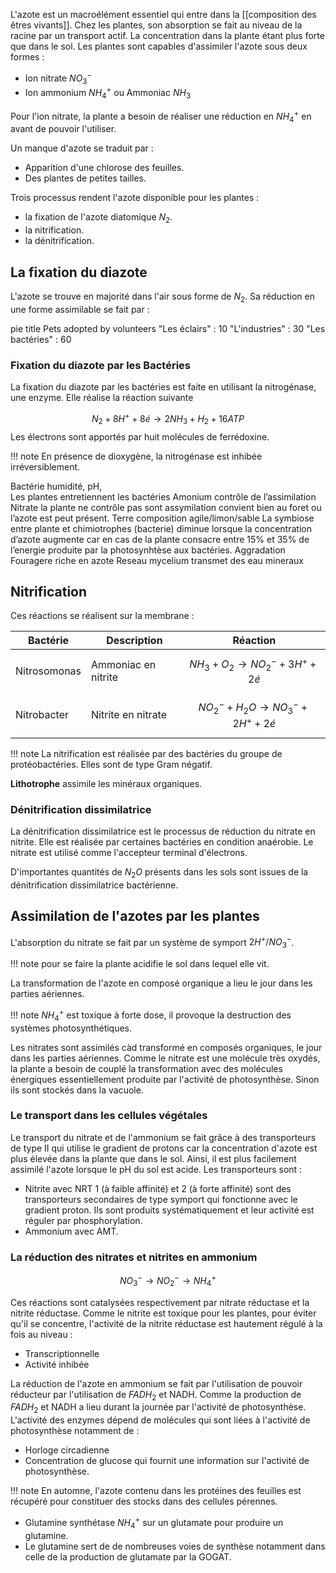 L'azote est un macroélément essentiel qui entre dans la [[composition des êtres vivants]]. Chez les plantes, son absorption se fait au niveau de la racine par un transport actif. La concentration dans la plante étant plus forte que dans le sol. Les plantes sont capables d'assimiler l'azote sous deux formes :

* Ion nitrate $NO_3^-$
* Ion ammonium $NH_4^+$ ou Ammoniac $NH_3$

Pour l'ion nitrate, la plante a besoin de réaliser une réduction en $NH_4^+$ en avant de pouvoir l'utiliser.

Un manque d'azote se traduit par :

* Apparition d'une chlorose des feuilles.
* Des plantes de petites tailles.

Trois processus rendent l'azote disponible pour les plantes :

* la fixation de l'azote diatomique $N_2$.
* la nitrification.
* la dénitrification.
## La fixation du diazote

L'azote se trouve en majorité dans l'air sous forme de $N_2$. Sa réduction en une forme assimilable se fait par :

pie title Pets adopted by volunteers
    "Les éclairs" : 10
    "L'industries" : 30
    "Les bactéries" : 60
### Fixation du diazote par les Bactéries

La fixation du diazote par les bactéries est faite en utilisant la nitrogénase, une enzyme. Elle réalise la réaction suivante

$$N_2 + 8H^+ + 8é \rightarrow 2NH_3 + H_2 + 16ATP$$
Les électrons sont apportés par huit molécules de ferrédoxine.

!!! note
    En présence de dioxygène, la nitrogénase est inhibée irréversiblement.

Bactérie humidité, pH,  
Les plantes entretiennent les bactéries 
Amonium contrôle de l’assimilation
Nitrate la plante ne contrôle pas sont assymilation convient bien au foret ou l’azote est peut présent. 
Terre composition agile/limon/sable
La symbiose entre plante et chimiotrophes (bacterie) diminue lorsque la concentration d’azote augmente car en cas de la plante consacre entre 15% et 35% de l’energie produite par la photosynhtèse aux bactéries.
Aggradation
Fouragere riche en azote
Reseau mycelium transmet des eau mineraux
## Nitrification

Ces réactions se réalisent sur la membrane :

| Bactérie     | Description         | Réaction                                         |
| ------------ | ------------------- | ------------------------------------------------ |
| Nitrosomonas | Ammoniac en nitrite | $$NH_3 + O_2 \rightarrow NO_2^- + 3 H^+ + 2é$$   |
| Nitrobacter  | Nitrite en nitrate  | $$NO_2^- + H_2O \rightarrow NO_3^- +2 H^+ + 2é$$ |
!!! note
    La nitrification est réalisée par des bactéries du groupe de protéobactéries. Elles sont de type Gram négatif.

__Lithotrophe__ assimile les minéraux organiques.
### Dénitrification dissimilatrice

La dénitrification dissimilatrice est le processus de réduction du nitrate en nitrite. Elle est réalisée par certaines bactéries en condition anaérobie. Le nitrate est utilisé comme l'accepteur terminal d'électrons.

D'importantes quantités de $N_2O$ présents dans les sols sont issues de la dénitrification dissimilatrice bactérienne.
## Assimilation de l'azotes par les plantes

L'absorption du nitrate se fait par un système de symport $2H^+/NO_3^-$.

!!! note
    pour se faire la plante acidifie le sol dans lequel elle vit.

La transformation de l'azote en composé organique a lieu le jour dans les parties aériennes.

!!! note
    $NH_4^+$ est toxique à forte dose, il provoque la destruction des systèmes photosynthétiques.

Les nitrates sont assimilés càd transformé en composés organiques, le jour dans les parties aériennes. Comme le nitrate est une molécule très oxydés, la plante a besoin de couplé la transformation avec des molécules énergiques essentiellement produite par l'activité de photosynthèse. Sinon ils sont stockés dans la vacuole.
### Le transport dans les cellules végétales

Le transport du nitrate et de l'ammonium se fait grâce à des transporteurs de type II qui utilise le gradient de protons car la concentration d'azote est plus élevée dans la plante que dans le sol. Ainsi, il est plus facilement assimilé l'azote lorsque le pH du sol est acide. Les transporteurs sont :

* Nitrite avec NRT 1 (à faible affinité) et 2 (à forte affinité) sont des transporteurs secondaires de type symport qui fonctionne avec le gradient proton. Ils sont produits systématiquement et leur activité est réguler par phosphorylation.
* Ammonium avec AMT.
### La réduction des nitrates et nitrites en ammonium

$$NO_3^- \rightarrow NO_2^- \rightarrow NH_4^+$$

Ces réactions sont catalysées respectivement par nitrate réductase et la nitrite réductase. Comme le nitrite est toxique pour les plantes, pour éviter qu'il se concentre, l'activité de la nitrite réductase est hautement régulé à la fois au niveau :

* Transcriptionnelle
* Activité inhibée

La réduction de l'azote en ammonium se fait par l'utilisation de pouvoir réducteur par l'utilisation de $FADH_2$ et NADH. Comme la production de $FADH_2$ et NADH a lieu durant la journée par l'activité de photosynthèse. L'activité des enzymes dépend de molécules qui sont liées à l'activité de photosynthèse notamment de :

* Horloge circadienne
* Concentration de glucose qui fournit une information sur l'activité de photosynthèse.

!!! note
    En automne, l'azote contenu dans les protéines des feuilles est récupéré pour constituer des stocks dans des cellules pérennes.

* Glutamine synthétase $NH_4^+$ sur un glutamate pour produire un glutamine.
* Le glutamine sert de de nombreuses voies de synthèse notamment dans celle de la production de glutamate par la GOGAT.
